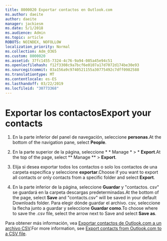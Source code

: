 ```yaml
---
title: 8000020 Exportar contactos en Outlook.com
ms.author: daeite
author: daeite
manager: jackiesm
ms.date: 5/1/2018
ms.audience: Admin
ms.topic: article
ROBOTS: NOINDEX, NOFOLLOW
localization_priority: Normal
ms.collection: Adm_O365
ms.custom: 8000020
ms.assetid: 37fc1455-7324-4c76-9a94-085a45e94c51
ms.openlocfilehash: f12f3308c9a7bcf6e0107a17d7072d174be30e93
ms.sourcegitcommit: 03a156a9c9740521155a30775492c7dff0982588
ms.translationtype: MT
ms.contentlocale: es-ES
ms.lasthandoff: 03/22/2019
ms.locfileid: "30773368"
---
```

# <a name="export-your-contacts"></a><span data-ttu-id="1d154-102">Exportar los contactos</span><span class="sxs-lookup"><span data-stu-id="1d154-102">Export your contacts</span></span>

1. <span data-ttu-id="1d154-103">En la parte inferior del panel de navegación, seleccione **personas**.</span><span class="sxs-lookup"><span data-stu-id="1d154-103">At the bottom of the navigation pane, select **People**.</span></span>
    
2. <span data-ttu-id="1d154-104">En la parte superior de la página, seleccione \* \* Manage \* \> \* **Export**.</span><span class="sxs-lookup"><span data-stu-id="1d154-104">At the top of the page, select \*\* Manage \*\* \> **Export**.</span></span>
    
3. <span data-ttu-id="1d154-105">Elija si desea exportar todos los contactos o solo los contactos de una carpeta específica y seleccione **exportar**.</span><span class="sxs-lookup"><span data-stu-id="1d154-105">Choose if you want to export all contacts or only contacts from a specific folder and select **Export**.</span></span> 
    
4. <span data-ttu-id="1d154-106">En la parte inferior de la página, seleccione **Guardar** y "contactos. csv" se guardará en la carpeta descargas predeterminadas.</span><span class="sxs-lookup"><span data-stu-id="1d154-106">At the bottom of the page, select **Save** and "contacts.csv" will be saved in your default Downloads folder.</span></span> <span data-ttu-id="1d154-107">Para elegir dónde guardar el archivo. csv, seleccione la flecha junto a guardar y seleccione **Guardar como**.</span><span class="sxs-lookup"><span data-stu-id="1d154-107">To choose where to save the .csv file, select the arrow next to Save and select **Save as**.</span></span> 
    
<span data-ttu-id="1d154-108">Para obtener más información, vea [Exportar contactos de Outlook.com a un archivo CSV](https://go.microsoft.com/fwlink/p/?linkid=873137).</span><span class="sxs-lookup"><span data-stu-id="1d154-108">For more information, see [Export contacts from Outlook.com to a CSV file](https://go.microsoft.com/fwlink/p/?linkid=873137).</span></span>
  

